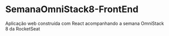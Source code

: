 # SemanaOmniStack8-FrontEnd
Aplicação web construída com React acompanhando a semana OmniStack 8 da RocketSeat
